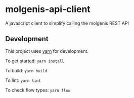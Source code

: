 # molgenis-api-client
A javascript client to simplify calling the molgenis REST API

## Development

This project uses [yarn](https://yarnpkg.com) for development.

To get started: `yarn install`

To build: `yarn build` 

To lint: `yarn lint`

To check flow types: `yarn flow`


